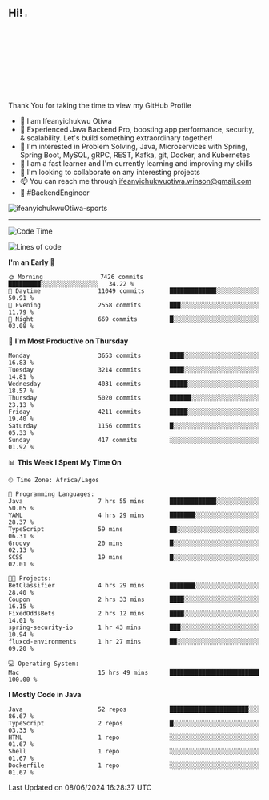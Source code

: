 <!-- BLOG-POST-LIST:START --><!-- BLOG-POST-LIST:END -->

## Hi! <img src="https://media.giphy.com/media/hvRJCLFzcasrR4ia7z/giphy.gif" width="4%"> 

Thank You for taking the time to view my GitHub Profile

- 👋 I am Ifeanyichukwu Otiwa
- 🚀 Experienced Java Backend Pro, boosting app performance, security, & scalability. Let's build something extraordinary together!
- 👀 I'm interested in Problem Solving, Java, Microservices with Spring, Spring Boot, MySQL, gRPC, REST, Kafka, git, Docker, and Kubernetes
- 🌱 I am a fast learner and I'm currently learning and improving my skills
- 💞️ I'm looking to collaborate on any interesting projects
- 📫 You can reach me through ifeanyichukwuotiwa.winson@gmail.com
- 🚀 #BackendEngineer

<p align="left" marginTop="10px"> <img src="https://komarev.com/ghpvc/?username=ifeanyichukwuOtiwa-sports&label=Profile%20views&color=0e75b6&style=for-the-badge" alt="ifeanyichukwuOtiwa-sports" /> </p>

***

<!--START_SECTION:waka-->
![Code Time](http://img.shields.io/badge/Code%20Time-2%2C602%20hrs%2049%20mins-blue)

![Lines of code](https://img.shields.io/badge/From%20Hello%20World%20I%27ve%20Written-5.8%20million%20lines%20of%20code-blue)

**I'm an Early 🐤** 

```text
🌞 Morning                7426 commits        █████████░░░░░░░░░░░░░░░░   34.22 % 
🌆 Daytime                11049 commits       █████████████░░░░░░░░░░░░   50.91 % 
🌃 Evening                2558 commits        ███░░░░░░░░░░░░░░░░░░░░░░   11.79 % 
🌙 Night                  669 commits         █░░░░░░░░░░░░░░░░░░░░░░░░   03.08 % 
```
📅 **I'm Most Productive on Thursday** 

```text
Monday                   3653 commits        ████░░░░░░░░░░░░░░░░░░░░░   16.83 % 
Tuesday                  3214 commits        ████░░░░░░░░░░░░░░░░░░░░░   14.81 % 
Wednesday                4031 commits        █████░░░░░░░░░░░░░░░░░░░░   18.57 % 
Thursday                 5020 commits        ██████░░░░░░░░░░░░░░░░░░░   23.13 % 
Friday                   4211 commits        █████░░░░░░░░░░░░░░░░░░░░   19.40 % 
Saturday                 1156 commits        █░░░░░░░░░░░░░░░░░░░░░░░░   05.33 % 
Sunday                   417 commits         ░░░░░░░░░░░░░░░░░░░░░░░░░   01.92 % 
```


📊 **This Week I Spent My Time On** 

```text
🕑︎ Time Zone: Africa/Lagos

💬 Programming Languages: 
Java                     7 hrs 55 mins       █████████████░░░░░░░░░░░░   50.05 % 
YAML                     4 hrs 29 mins       ███████░░░░░░░░░░░░░░░░░░   28.37 % 
TypeScript               59 mins             ██░░░░░░░░░░░░░░░░░░░░░░░   06.31 % 
Groovy                   20 mins             █░░░░░░░░░░░░░░░░░░░░░░░░   02.13 % 
SCSS                     19 mins             █░░░░░░░░░░░░░░░░░░░░░░░░   02.01 % 

🐱‍💻 Projects: 
BetClassifier            4 hrs 29 mins       ███████░░░░░░░░░░░░░░░░░░   28.40 % 
Coupon                   2 hrs 33 mins       ████░░░░░░░░░░░░░░░░░░░░░   16.15 % 
FixedOddsBets            2 hrs 12 mins       ████░░░░░░░░░░░░░░░░░░░░░   14.01 % 
spring-security-io       1 hr 43 mins        ███░░░░░░░░░░░░░░░░░░░░░░   10.94 % 
fluxcd-environments      1 hr 27 mins        ██░░░░░░░░░░░░░░░░░░░░░░░   09.20 % 

💻 Operating System: 
Mac                      15 hrs 49 mins      █████████████████████████   100.00 % 
```

**I Mostly Code in Java** 

```text
Java                     52 repos            ██████████████████████░░░   86.67 % 
TypeScript               2 repos             █░░░░░░░░░░░░░░░░░░░░░░░░   03.33 % 
HTML                     1 repo              ░░░░░░░░░░░░░░░░░░░░░░░░░   01.67 % 
Shell                    1 repo              ░░░░░░░░░░░░░░░░░░░░░░░░░   01.67 % 
Dockerfile               1 repo              ░░░░░░░░░░░░░░░░░░░░░░░░░   01.67 % 
```




 Last Updated on 08/06/2024 16:28:37 UTC
<!--END_SECTION:waka-->

<!--
<p align="center">
![trophy](https://github-profile-trophy.vercel.app/?username=ifeanyichukwuOtiwa-sports&theme=onedark) (https://github.com/ryo-ma/github-profile-trophy)
</p>
-->

<!---
ifeanyi-otiwa/ifeanyi-otiwa is a ✨ special ✨ repository because its `README.md` (this file) appears on your GitHub profile.
You can click the Preview link to take a look at your changes.
--->
